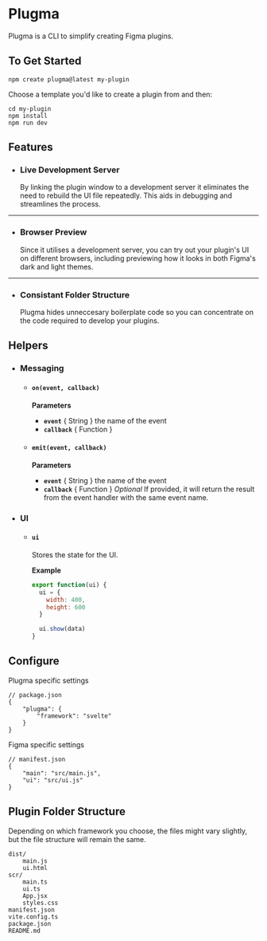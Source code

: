 # Plugma

Plugma is a CLI to simplify creating Figma plugins.

## To Get Started

```shell
npm create plugma@latest my-plugin
```

Choose a template you'd like to create a plugin from and then:

```shell
cd my-plugin
npm install
npm run dev
```

## Features

-   ### Live Development Server
    
    By linking the plugin window to a development server it eliminates the need to rebuild the UI file repeatedly. This aids in debugging and streamlines the process.

---

-   ### Browser Preview

    Since it utilises a development server, you can try out your plugin's UI on different browsers, including previewing how it looks in both Figma's dark and light themes.

---

-   ### Consistant Folder Structure

    Plugma hides unneccesary boilerplate code so you can concentrate on the code required to develop your plugins.

## Helpers

-   ### Messaging

    -   #### `on(event, callback)`

        __Parameters__

        -   **`event`** { String } the name of the event
        -   **`callback`** { Function }

    -   #### `emit(event, callback)`

        __Parameters__

        -   **`event`** { String } the name of the event
        -   **`callback`** { Function } _Optional_ If provided, it will return the result from the event handler with the same event name.
     
-   ### UI

    -   #### `ui`
 
        Stores the state for the UI.

        __Example__

        ```js
        export function(ui) {
          ui = {
            width: 400,
            height: 600
          }

          ui.show(data)
        }
        ```

## Configure

Plugma specific settings

```jsonc
// package.json
{
    "plugma": {
        "framework": "svelte"
    }
}
```

Figma specific settings

```jsonc
// manifest.json
{
    "main": "src/main.js",
    "ui": "src/ui.js"
}
```

## Plugin Folder Structure

Depending on which framework you choose, the files might vary slightly, but the file structure will remain the same.

```
dist/
    main.js
    ui.html
scr/
    main.ts
    ui.ts
    App.jsx
    styles.css
manifest.json
vite.config.ts
package.json
README.md
```
